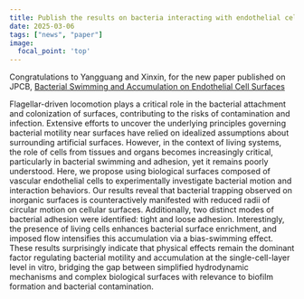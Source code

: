 ```yaml
---
title: Publish the results on bacteria interacting with endothelial cell on JPCB
date: 2025-03-06
tags: ["news", "paper"]
image:
  focal_point: 'top'
---
```


Congratulations to Yangguang and Xinxin, for the new paper published on JPCB, [Bacterial Swimming and Accumulation on Endothelial Cell Surfaces](https://pubs.acs.org/doi/abs/10.1021/acs.jpcb.4c08666)
<!--more--> 
Flagellar-driven locomotion plays a critical role in the bacterial attachment and colonization of surfaces, contributing to the risks of contamination and infection. Extensive efforts to uncover the underlying principles governing bacterial motility near surfaces have relied on idealized assumptions about surrounding artificial surfaces. However, in the context of living systems, the role of cells from tissues and organs becomes increasingly critical, particularly in bacterial swimming and adhesion, yet it remains poorly understood. Here, we propose using biological surfaces composed of vascular endothelial cells to experimentally investigate bacterial motion and interaction behaviors. Our results reveal that bacterial trapping observed on inorganic surfaces is counteractively manifested with reduced radii of circular motion on cellular surfaces. Additionally, two distinct modes of bacterial adhesion were identified: tight and loose adhesion. Interestingly, the presence of living cells enhances bacterial surface enrichment, and imposed flow intensifies this accumulation via a bias-swimming effect. These results surprisingly indicate that physical effects remain the dominant factor regulating bacterial motility and accumulation at the single-cell-layer level in vitro, bridging the gap between simplified hydrodynamic mechanisms and complex biological surfaces with relevance to biofilm formation and bacterial contamination.
